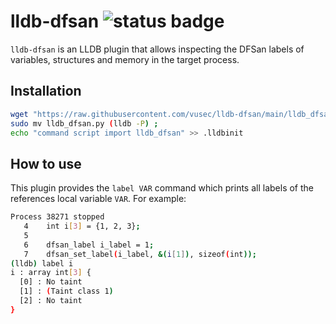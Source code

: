 # lldb-dfsan ![status badge](https://github.com/vusec/lldb-dfsan/actions/workflows/tests.yml/badge.svg)


`lldb-dfsan` is an LLDB plugin that allows inspecting the DFSan labels of
variables, structures and memory in the target process.

## Installation

```bash
wget "https://raw.githubusercontent.com/vusec/lldb-dfsan/main/lldb_dfsan.py" ;
sudo mv lldb_dfsan.py (lldb -P) ;
echo "command script import lldb_dfsan" >> .lldbinit
```

## How to use

This plugin provides the `label VAR` command which prints all labels of the
references local variable `VAR`. For example:

```bash
Process 38271 stopped
   4    int i[3] = {1, 2, 3};
   5   
   6    dfsan_label i_label = 1;
   7    dfsan_set_label(i_label, &(i[1]), sizeof(int));
(lldb) label i
i : array int[3] {
  [0] : No taint
  [1] : (Taint class 1)
  [2] : No taint
}
```